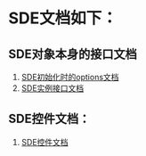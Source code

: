 # SDE文档如下：

## SDE对象本身的接口文档

1. [SDE初始化时的options文档](./doc/sde.options.md)
2. [SDE实例接口文档](./doc/sde.api.md)

## SDE控件文档：

1. [SDE控件文档](./doc/sde.ctrl.api.md)